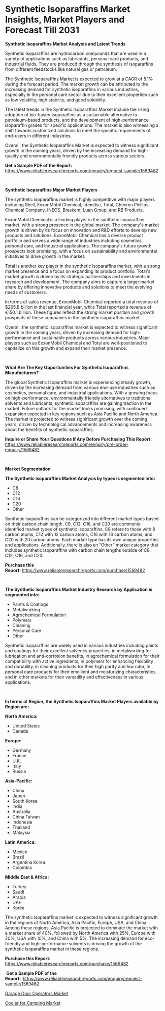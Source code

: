<p><h1>Synthetic Isoparaffins Market Insights, Market Players and Forecast Till 2031</h1></p><p><strong>Synthetic Isoparaffins Market Analysis and Latest Trends</strong></p>
<p><p>Synthetic Isoparaffins are hydrocarbon compounds that are used in a variety of applications such as lubricants, personal care products, and industrial fluids. They are produced through the synthesis of isoparaffins from different feedstocks like natural gas or petroleum.</p><p>The Synthetic Isoparaffins Market is expected to grow at a CAGR of 5.1% during the forecast period. The market growth can be attributed to the increasing demand for synthetic isoparaffins in various industries, especially in the personal care sector due to their excellent properties such as low volatility, high stability, and good solubility.</p><p>The latest trends in the Synthetic Isoparaffins Market include the rising adoption of bio-based isoparaffins as a sustainable alternative to petroleum-based products, and the development of high-performance isoparaffin grades for specific applications. The market is also witnessing a shift towards customized solutions to meet the specific requirements of end-users in different industries.</p><p>Overall, the Synthetic Isoparaffins Market is expected to witness significant growth in the coming years, driven by the increasing demand for high-quality and environmentally friendly products across various sectors.</p></p>
<p><strong>Get a Sample PDF of the Report:&nbsp;</strong> <a href="https://www.reliableresearchreports.com/enquiry/request-sample/1569482">https://www.reliableresearchreports.com/enquiry/request-sample/1569482</a></p>
<p>&nbsp;</p>
<p><strong>Synthetic Isoparaffins Major Market Players</strong></p>
<p><p>The synthetic isoparaffins market is highly competitive with major players including Shell, ExxonMobil Chemical, Idemitsu, Total, Chevron Phillips Chemical Company, INEOS, Braskem, Luan Group, and RB Products. </p><p>ExxonMobil Chemical is a leading player in the synthetic isoparaffins market, with a strong presence in the global market. The company's market growth is driven by its focus on innovation and R&D efforts to develop new products and solutions. ExxonMobil Chemical has a diverse product portfolio and serves a wide range of industries including cosmetics, personal care, and industrial applications. The company's future growth prospects look promising, with a focus on sustainability and environmental initiatives to drive growth in the market. </p><p>Total is another key player in the synthetic isoparaffins market, with a strong market presence and a focus on expanding its product portfolio. Total's market growth is driven by its strategic partnerships and investments in research and development. The company aims to capture a larger market share by offering innovative products and solutions to meet the evolving needs of customers.</p><p>In terms of sales revenue, ExxonMobil Chemical reported a total revenue of $265.8 billion in the last financial year, while Total reported a revenue of €150.1 billion. These figures reflect the strong market position and growth prospects of these companies in the synthetic isoparaffins market.</p><p>Overall, the synthetic isoparaffins market is expected to witness significant growth in the coming years, driven by increasing demand for high-performance and sustainable products across various industries. Major players such as ExxonMobil Chemical and Total are well-positioned to capitalize on this growth and expand their market presence.</p></p>
<p>&nbsp;</p>
<p><strong>What Are The Key Opportunities For Synthetic Isoparaffins Manufacturers?</strong></p>
<p><p>The global Synthetic Isoparaffins market is experiencing steady growth, driven by the increasing demand from various end-use industries such as cosmetics, personal care, and industrial applications. With a growing focus on high-performance, environmentally friendly alternatives to traditional solvents and lubricants, synthetic isoparaffins are gaining traction in the market. Future outlook for the market looks promising, with continued expansion expected in key regions such as Asia Pacific and North America. The market is projected to witness significant growth over the coming years, driven by technological advancements and increasing awareness about the benefits of synthetic isoparaffins.</p></p>
<p><strong>Inquire or Share Your Questions If Any Before Purchasing This Report:</strong> <a href="https://www.reliableresearchreports.com/enquiry/pre-order-enquiry/1569482">https://www.reliableresearchreports.com/enquiry/pre-order-enquiry/1569482</a></p>
<p>&nbsp;</p>
<p><strong>Market Segmentation</strong></p>
<p><strong>The Synthetic Isoparaffins Market Analysis by types is segmented into:</strong></p>
<p><ul><li>C8</li><li>C12</li><li>C16</li><li>C20</li><li>Other</li></ul></p>
<p><p>Synthetic isoparaffins can be categorized into different market types based on their carbon chain length. C8, C12, C16, and C20 are commonly identified market types of synthetic isoparaffins. C8 refers to those with 8 carbon atoms, C12 with 12 carbon atoms, C16 with 16 carbon atoms, and C20 with 20 carbon atoms. Each market type has its own unique properties and applications. Additionally, there is also an "Other" market category that includes synthetic isoparaffins with carbon chain lengths outside of C8, C12, C16, and C20.</p></p>
<p><strong>Purchase this Report:&nbsp;</strong><a href="https://www.reliableresearchreports.com/purchase/1569482">https://www.reliableresearchreports.com/purchase/1569482</a></p>
<p>&nbsp;</p>
<p><strong>The Synthetic Isoparaffins Market Industry Research by Application is segmented into:</strong></p>
<p><ul><li>Paints & Coatings</li><li>Metalworking</li><li>Agrochemical Formulation</li><li>Polymers</li><li>Cleaning</li><li>Personal Care</li><li>Other</li></ul></p>
<p><p>Synthetic isoparaffins are widely used in various industries including paints and coatings for their excellent solvency properties, in metalworking for lubrication and anti-corrosion benefits, in agrochemical formulation for their compatibility with active ingredients, in polymers for enhancing flexibility and durability, in cleaning products for their high purity and low odor, in personal care products for their emollient and moisturizing characteristics, and in other markets for their versatility and effectiveness in various applications.</p></p>
<p>&nbsp;</p>
<p><strong>In terms of Region, the Synthetic Isoparaffins Market Players available by Region are:</strong></p>
<p>
    <p> <strong> North America: </strong>
        <ul>
            <li>United States</li>
            <li>Canada</li>
        </ul>
        </p> 
    <p> <strong> Europe: </strong>
        <ul>
            <li>Germany</li>
            <li>France</li>
            <li>U.K.</li>
            <li>Italy</li>
            <li>Russia</li>
        </ul>
        </p> 
    <p> <strong> Asia-Pacific: </strong>
        <ul>
            <li>China</li>
            <li>Japan</li>
            <li>South Korea</li>
            <li>India</li>
            <li>Australia</li>
            <li>China Taiwan</li>
            <li>Indonesia</li>
            <li>Thailand</li>
            <li>Malaysia</li>
        </ul>
        </p> 
    <p> <strong> Latin America: </strong>
        <ul>
            <li>Mexico</li>
            <li>Brazil</li>
            <li>Argentina Korea</li>
            <li>Colombia</li>
        </ul>
        </p> 
    <p> <strong> Middle East & Africa: </strong>
        <ul>
            <li>Turkey</li>
            <li>Saudi</li>
            <li>Arabia</li>
            <li>UAE</li>
            <li>Korea</li>
        </ul>
    </p>
    </p>
<p><p>The synthetic isoparaffins market is expected to witness significant growth in the regions of North America, Asia Pacific, Europe, USA, and China. Among these regions, Asia Pacific is projected to dominate the market with a market share of 40%, followed by North America with 25%, Europe with 20%, USA with 10%, and China with 5%. The increasing demand for eco-friendly and high-performance solvents is driving the growth of the synthetic isoparaffins market in these regions.</p></p>
<p><strong>Purchase this Report: </strong><a href="https://www.reliableresearchreports.com/purchase/1569482">https://www.reliableresearchreports.com/purchase/1569482</a></p>
<p>&nbsp;<strong>Get a Sample PDF of the Report:&nbsp;&nbsp;</strong><a href="https://www.reliableresearchreports.com/enquiry/request-sample/1569482">https://www.reliableresearchreports.com/enquiry/request-sample/1569482</a></p>
<p><strong></strong></p>
<p><p><a href="https://github.com/jaidynmorantestelletmjzya/Market-Research-Report-List-1/blob/main/garage-door-operators-market.md">Garage Door Operators Market</a></p><p><a href="https://github.com/ruddyyedelwadw/Market-Research-Report-List-1/blob/main/cooler-for-camping-market.md">Cooler for Camping Market</a></p></p>